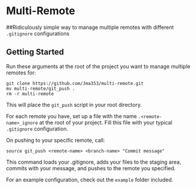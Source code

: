 # Multi-Remote 

##Ridiculously simple way to manage multiple remotes with different `.gitignore` configurations

## Getting Started 

Run these arguments at the root of the project you want to manage multiple remotes for: 

	git clone https://github.com/Jma353/multi-remote.git
	mv multi-remote/git_push . 
	rm -r multi-remote
	
This will place the `git_push` script in your root directory.  

For each remote you have, set up a file with the name `.<remote-name>_ignore` at the root of your project.  Fill this file with your typical `.gitignore` configuration.  

On pushing to your specific remote, call: 

	source git_push <remote-name> <branch-name> "Commit message"
	
This command loads your .gitignore, adds your files to the staging area, commits with your message, and pushes to the remote you specified.  

For an example configuration, check out the `example` folder included.

